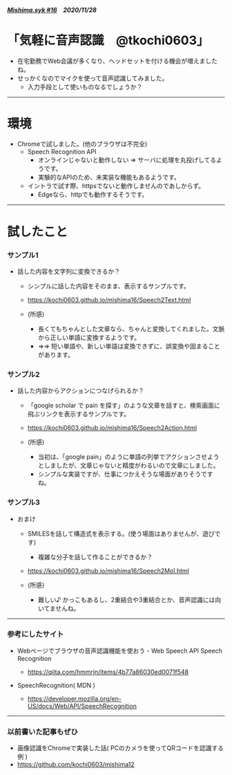 ##### [Mishima.syk #16](https://connpass.com/event/164605/)　2020/11/28
# 「気軽に音声認識　@tkochi0603」
* 在宅勤務でWeb会議が多くなり、ヘッドセットを付ける機会が増えましたね。
* せっかくなのでマイクを使って音声認識してみました。
  * 入力手段として使いものなるでしょうか？

---
# 環境
* Chromeで試しました。(他のブラウザは不完全)
  * Speech Recognition API
    * オンラインじゃないと動作しない ⇒ サーバに処理を丸投げしてるようです。
    * 実験的なAPIのため、未実装な機能もあるようです。
  * イントラで試す際、httpsでないと動作しませんのであしからず。
    * Edgeなら、httpでも動作するそうです。

---
# 試したこと
### サンプル1
+ 話した内容を文字列に変換できるか？
  + シンプルに話した内容をそのまま、表示するサンプルです。
  + https://kochi0603.github.io/mishima16/Speech2Text.html

  + (所感)
    + 長くてもちゃんとした文章なら、ちゃんと変換してくれました。文脈から正しい単語に変換するようです。 
    + ⇒⇒ 短い単語や、新しい単語は変換できずに、誤変換や固まることがあります。

### サンプル2
+ 話した内容からアクションにつなげられるか？
  + 「google scholar で pain を探す」のような文章を話すと、検索画面に飛ぶリンクを表示するサンプルです。
  + https://kochi0603.github.io/mishima16/Speech2Action.html

  + (所感)
    + 当初は、「google pain」のように単語の列挙でアクションさせようとしましたが、文章じゃないと精度がわるいので文章にしました。
    + シンプルな実装ですが、仕事につかえそうな場面がありそうですね。

### サンプル3
+ おまけ
  + SMILESを話して構造式を表示する。(使う場面はありませんが、遊びです)
    + 複雑な分子を話して作ることができるか？
  + https://kochi0603.github.io/mishima16/Speech2Mol.html

  + (所感)
    + 難しい♪ かっこもあるし、2重結合や3重結合とか、音声認識には向いてませんね。

---
### 参考にしたサイト
 * Webページでブラウザの音声認識機能を使おう - Web Speech API Speech Recognition
   * https://qiita.com/hmmrjn/items/4b77a86030ed0071f548

 * SpeechRecognition( MDN )
   * https://developer.mozilla.org/en-US/docs/Web/API/SpeechRecognition

---
### 以前書いた記事もぜひ
 * 画像認識をChromeで実装した話( PCのカメラを使ってQRコードを認識する例 )
 * https://github.com/kochi0603/mishima12
